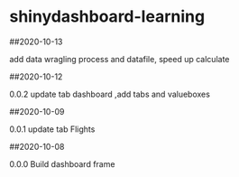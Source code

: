 # shinydashboard-learning

##2020-10-13

add data wragling process and datafile, speed up calculate 

##2020-10-12

0.0.2 update tab dashboard ,add tabs and valueboxes

##2020-10-09

0.0.1 update tab Flights


##2020-10-08 

0.0.0 Build dashboard frame


